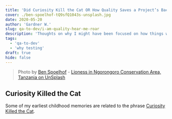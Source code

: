 ```yaml
---
title: 'Did Curiosity Kill the Cat OR How Quality Saves a Project’s Bacon'
cover: ./ben-spoelhof-tQ9sfQ1043s-unsplash.jpg
date: 2020-05-20
author: 'Gardner W.'
slug: qa-to-dev/i-am-quality-hear-me-roar
description: 'Thoughts on why I might have been focused on how things work right from the start'
tags:
  - 'qa-to-dev'
  - 'why testing'
draft: true
hide: false
---
```


> Photo by [Ben Spoelhof](https://unsplash.com/@spoelhofmedia) - [Lioness in Ngorongoro Conservation Area, Tanzania on UnSplash](https://unsplash.com/photos/tQ9sfQ1043s)

## Curiosity Killed the Cat

Some of my earliest childhood memories are related to the phrase [Curiosity Killed the Cat](https://en.wikipedia.org/wiki/Curiosity_killed_the_cat).
